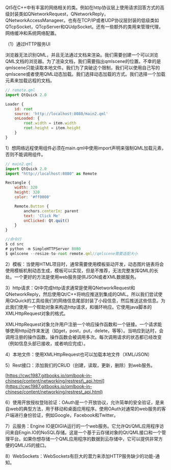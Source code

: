 Qt5在C++中有丰富的网络相关的类。例如在http协议层上使用请求回答方式的高级封装类如QNetworkRequest，QNetworkReply，QNetworkAccessManageer。也有在TCP/IP或者UDP协议层封装的低级类如QTcpSocket，QTcpServer和QUdpSocket。还有一些额外的类用来管理代理，网络缓冲和系统网络配置。

（1）通过HTTP服务UI

浏览器无法识别QML，并且无法通过文档来渲染。我们需要创建一个可以浏览QML文档的浏览器。为了渲染文档，我们需要指出qmlscene的位置。不幸的是qmlscene只能读取本地文件。我们为了突破这个限制，我们可以使用自己写的qmlscene或者使用QML动态加载。我们选择动态加载的方式。我们选择一个加载元素来加载远程的文档。

```js
// remote.qml
import QtQuick 2.0

Loader {
    id: root
    source: 'http://localhost:8080/main2.qml'
    onLoaded: {
        root.width = item.width
        root.height = item.height
    }
}
```

1）想网络远程使用组件必须在main.qml中使用import声明来强制QML加载元素，否则不能调用组件。

```js
// main2.qml
import QtQuick 2.0
import "http://localhost:8080" as Remote

Rectangle {
    width: 320
    height: 320
    color: '#ff0000'

    Remote.Button {
        anchors.centerIn: parent
        text: 'Click Me'
        onClicked: Qt.quit()
    }
}

//命令行
$ cd src
# python -m SimpleHTTPServer 8080
$ qmlscene --resize-to-root remote.qml//qmlscene需要适配大小
```

2）模板：当使用HTML项目时，通常需要使用模板驱动开发，动态图片链表将会使用模板机制动态生成，模板可以实现，但是不推荐，无法完整发挥QML的长处。一个更好的方法是使用web服务提供JSON或者XML数据服务。

3）http请求：Qt中完成http请求通常是使用QNetworkRequest和QNetworkReply，然后使用Qt/C++将响应推送到集成的QML。所以我们尝试使用QtQuick的工具给我们的网络信息尾部封装了小段信息，然后推送这些信息。为此我们使用一个帮助对象来构造http请求，和循环响应。它使用java脚本的XMLHttpRequest对象的格式。

XMLHttpRequest对象允许用户注册一个响应操作函数和一个链接。一个请求能够使用http动作来发送（如get，post，put，delete，等等）。当响应到达时，会调用注册的操作函数。操作函数会被调用多次。每次调用请求的状态都已经改变（例如信息头部已接收，或者响应完成）。

4）本地文件：使用XMLHttpRequest也可以加载本地文件（XML/JSON）

5）Rest接口：添加我们的CRUD（创建，读取，更新，删除）到web服务。

[https://cwc1987.gitbooks.io/qmlbook-in-chinese/content/networking/restrest\_api.html](https://cwc1987.gitbooks.io/qmlbook-in-chinese/content/networking/restrest_api.html)

6）使用开放授权登陆验证：OAuth是一个开放协议，允许简单的安全验证，是来自web的典型方法，用于移动和桌面应用程序。使用OAuth对通常的web服务的客户端进行身份验证，例如Google，Facebook和Twitter。

7）云服务：Engine IO是DIGIA运行的一个web服务。它允许Qt/QML应用程序访问来自Engin.IO的NoSQL存储。这是一个基于云存储对象的Qt/QML接口和一个管理平台。如果你想存储一个QML应用程序的数据到云存储中，它可以提供非常方便的QML/JS的接口。

8）WebSockets：WebSockets有巨大的潜力来添加HTTP服务缺少的功能-通知。